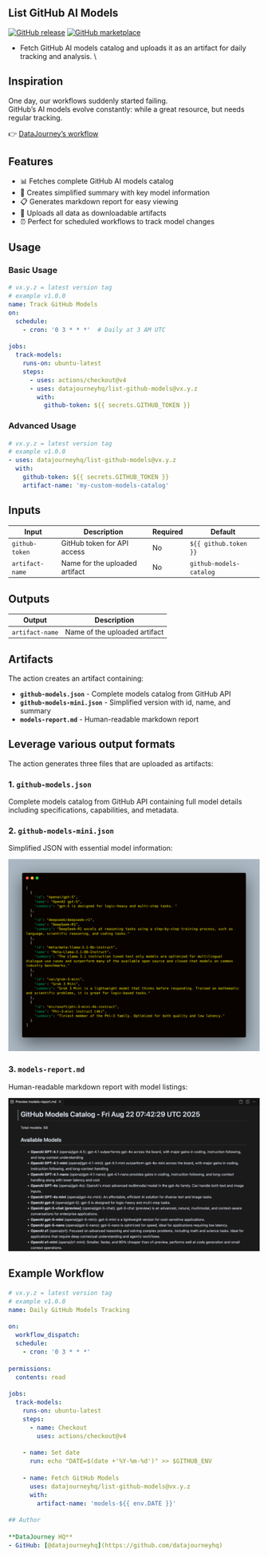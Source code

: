 ## List GitHub AI Models

[![GitHub release](https://img.shields.io/github/release/datajourneyhq/list-github-models.svg)](https://github.com/datajourneyhq/list-github-models/releases)
[![GitHub marketplace](https://img.shields.io/badge/marketplace-list--github--models-blue?logo=github)](https://github.com/marketplace/actions/list-github-models)

- Fetch GitHub AI models catalog and uploads it as an artifact for daily tracking and analysis. \

## Inspiration  

One day, our workflows suddenly started failing.  
GitHub’s AI models evolve constantly: while a great resource, but needs regular tracking.  

👉 [DataJourney’s workflow](https://github.com/DataJourneyHQ/DataJourney/blob/main/.github/workflows/list-github-models.yml)

## Features

- 📊 Fetches complete GitHub AI models catalog
- 📝 Creates simplified summary with key model information
- 📋 Generates markdown report for easy viewing
- 💾 Uploads all data as downloadable artifacts
- ⏰ Perfect for scheduled workflows to track model changes

## Usage

### Basic Usage

```yaml
# vx.y.z = latest version tag
# example v1.0.0
name: Track GitHub Models
on:
  schedule:
    - cron: '0 3 * * *'  # Daily at 3 AM UTC

jobs:
  track-models:
    runs-on: ubuntu-latest
    steps:
      - uses: actions/checkout@v4
      - uses: datajourneyhq/list-github-models@vx.y.z
        with:
          github-token: ${{ secrets.GITHUB_TOKEN }}
```

### Advanced Usage

```yaml
# vx.y.z = latest version tag
# example v1.0.0
- uses: datajourneyhq/list-github-models@vx.y.z
  with:
    github-token: ${{ secrets.GITHUB_TOKEN }}
    artifact-name: 'my-custom-models-catalog'
```

## Inputs

| Input | Description | Required | Default |
|-------|-------------|----------|---------|
| `github-token` | GitHub token for API access | No | `${{ github.token }}` |
| `artifact-name` | Name for the uploaded artifact | No | `github-models-catalog` |

## Outputs

| Output | Description |
|--------|-------------|
| `artifact-name` | Name of the uploaded artifact |

## Artifacts

The action creates an artifact containing:

- **`github-models.json`** - Complete models catalog from GitHub API
- **`github-models-mini.json`** - Simplified version with id, name, and summary
- **`models-report.md`** - Human-readable markdown report

## Leverage various output formats

The action generates three files that are uploaded as artifacts:

### 1. `github-models.json`
Complete models catalog from GitHub API containing full model details including specifications, capabilities, and metadata.

### 2. `github-models-mini.json` 
Simplified JSON with essential model information:

![github-models-mini.json example](./assets/json_output.png)

### 3. `models-report.md`
Human-readable markdown report with model listings:

![models-report.md example](./assets/markdown_output.png)

## Example Workflow

```yaml
# vx.y.z = latest version tag
# example v1.0.0
name: Daily GitHub Models Tracking

on:
  workflow_dispatch:
  schedule:
    - cron: '0 3 * * *'

permissions:
  contents: read

jobs:
  track-models:
    runs-on: ubuntu-latest
    steps:
      - name: Checkout
        uses: actions/checkout@v4
        
    - name: Set date
      run: echo "DATE=$(date +'%Y-%m-%d')" >> $GITHUB_ENV

    - name: Fetch GitHub Models
      uses: datajourneyhq/list-github-models@vx.y.z
      with:
        artifact-name: 'models-${{ env.DATE }}'

## Author

**DataJourney HQ**
- GitHub: [@datajourneyhq](https://github.com/datajourneyhq)
